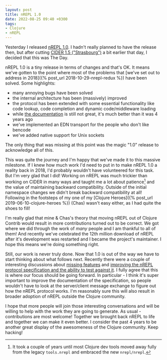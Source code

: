 ```yaml
---
layout: post
title: nREPL 1.0
date: 2022-08-25 09:40 +0300
tags:
- Clojure
- nREPL
---
```


Yesterday I released [nREPL
1.0](https://github.com/nrepl/nrepl/releases/tag/1.0.0).  I hadn't really
planned to have the release then, but after cutting [CIDER 1.5
("Strasbourg")](https://github.com/clojure-emacs/cider/releases/tag/v1.5.0) a bit earlier that day, I
decided that this was The Day.

nREPL 1.0 is a tiny release in terms of changes and that's OK. It means we've
gotten to the point where most of the problems that [we've set out to address in
2018]({% post_url 2018-10-29-nrepl-redux %}) have been solved.  Some highlights:

- many annoying bugs have been solved
- the internal architecture has been (massively) improved
- the protocol has been extended with some essential functionality like code lookup, code
completion and dynamic code/middleware loading
- while [the documentation](https://nrepl.org) is still not
great, it's much better than it was 4 years ago
- we've implemented an EDN transport for the people who don't like bencode
- we've added native support for Unix sockets

The only thing that was missing at this point was the magic "1.0" release to
acknowledge all of this.

This was quite the journey and I'm happy that we've made it to this massive milestone. If I knew how much work I'd need
to put in to make nREPL 1.0 a reality back in 2018, I'd probably wouldn't have volunteered for this task. But I'm very glad that I did!
Working on nREPL was much trickier than working on CIDER in many ways and taught me a lot about patience[^1] and the
value of maintaining backward compatibility. Outside of the initial namespace changes we didn't break backward compatibility at all!
Following in the footsteps of my one of my [Clojure Heroes]({% post_url 2019-06-10-clojure-heroes %}) (Chas) wasn't easy either,
as I had quite the shoes to fill!

I'm really glad that mine & Chas's theory that moving nREPL out of Clojure
Contrib would result in more contributions turned out to be correct. We got
where we did through the work of *many* people and I am thankful to all of them!
And recently we've celebrated the 12th million download of nREPL after it's
development was restarted and I became the project's maintainer.  I hope this
means we're doing something right.

Still, our work is never truly done. Now that 1.0 is out of the way we have to
start thinking about what follows next. Recently there were a couple of
interesting discussions about [missing
features](https://github.com/nrepl/nrepl/discussions/275) and [improving the
nREPL protocol specification and the ability to test against
it](https://github.com/nrepl/nrepl/discussions/273). I fully agree that this is
where our focus should be going forward. In particular - I think it's super
important to improve the documentation of the specification, so people wouldn't
have to look at the server/client message exchange to figure out how the nREPL
protocol works. I'm reasonably sure this will also result in broader adoption of
nREPL outside the Clojure community.

I hope that more people will join those interesting conversations and will be
willing to help with the work they are going to generate. As usual -
contributions are most welcome! Together we brought back nREPL to life and
together we can make it even better. I consider the past 4 years to be another great
display of the awesomeness of the Clojure community. Keep hacking!

[^1]: It took a couple of years until most Clojure dev tools moved away fully from the legacy `tools.nrepl` and embraced the new `nrepl/nrepl`.
